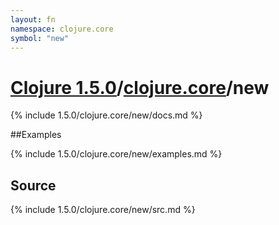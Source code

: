 ```yaml
---
layout: fn
namespace: clojure.core
symbol: "new"
---
```


# [Clojure 1.5.0](../../)/[clojure.core](../)/new

{% include 1.5.0/clojure.core/new/docs.md %}

##Examples

{% include 1.5.0/clojure.core/new/examples.md %}
## Source
{% include 1.5.0/clojure.core/new/src.md %}

